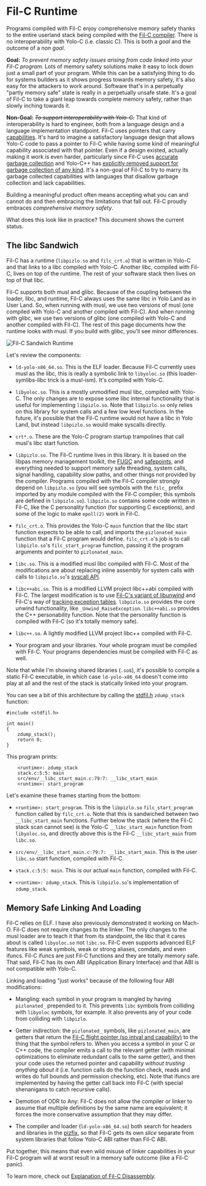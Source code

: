 # Fil-C Runtime

Programs compiled with Fil-C enjoy comprehensive memory safety thanks to the entire userland stack being compiled with the [Fil-C compiler](compiler.html). There is no interoperability with Yolo-C (i.e. classic C). This is both a *goal* and the outcome of a *non goal*.

**Goal:** *To prevent memory safety issues arising from code linked into your Fil-C program.* Lots of memory safety solutions make it easy to lock down just a small part of your program. While this can be a satisfying thing to do for systems builders as it shows progress towards memory safety, it's also easy for the attackers to work around. Software that's in a perpetually "partly memory safe" state is really in a perpetually unsafe state. It's a goal of Fil-C to take a giant leap towards complete memory safety, rather than slowly inching towards it.

**Non-Goal:** <s>*To support interoperability with Yolo-C.*</s> That kind of interoperability is hard to engineer, both from a language design and a language implementation standpoint. Fil-C uses pointers that carry [capabilities](invisicaps.html). It's hard to imagine a satisfactory language design that allows Yolo-C code to pass a pointer to Fil-C while having some kind of meaningful capability associated with that pointer. Even if a design existed, actually making it work is even harder, particularly since Fil-C uses [accurate garbage collection](fugc.html) and Yolo-C++ has [explicitly removed support for garbage collection of any kind](https://www.open-std.org/jtc1/sc22/wg21/docs/papers/2021/p2186r2.html). It's a non-goal of Fil-C to try to marry its garbage collected capabilities with languages that disallow garbage collection and lack capabilities.

Building a meaningful product often means accepting what you can and cannot do and then embracing the limitations that fall out. Fil-C proudly embraces *comprehensive memory safety*.

What does this look like in practice? This document shows the current status.

## The libc Sandwich

Fil-C has a runtime (`libpizlo.so` and `filc_crt.o`) that is written in Yolo-C and that links to a libc compiled with Yolo-C. Another libc, compiled with Fil-C, lives on top of the runtime. The rest of your software stack then lives on top of that libc.

Fil-C supports both musl and glibc. Because of the coupling between the loader, libc, and runtime, Fil-C always uses the same libc in Yolo Land as in User Land. So, when running with musl, we use two versions of musl (one compiled with Yolo-C and another compiled with Fil-C). And when running with glibc, we use two versions of glibc (one compiled with Yolo-C and another compiled with Fil-C). The rest of this page documents how the runtime looks with musl. If you build with glibc, you'll see minor differences.

<img src="sandwich.svg" class="centered-svg-60" alt="Fil-C Sandwich Runtime">

Let's review the components:

- `ld-yolo-x86_64.so`. This is the ELF loader. Because Fil-C currently uses musl as the libc, this is really a symbolic link to `libyoloc.so` (this loader-symlibs-libc trick is a musl-ism). It's compiled with Yolo-C.

- `libyoloc.so`. This is a mostly unmodified musl libc, compiled with Yolo-C. The only changes are to expose some libc internal functionality that is useful for implementing `libpizlo.so`. Note that `libpizlo.so` only relies on this library for system calls and a few low level functions. In the future, it's possible that the Fil-C runtime would not have a libc in Yolo Land, but instead `libpizlo.so` would make syscalls directly.

- `crt*.o`. These are the Yolo-C program startup trampolines that call musl's libc start function.

- `libpizlo.so`. The Fil-C runtime lives in this library. It is based on the libpas memory management toolkit, the [FUGC](fugc.html) and [safepoints](safepoints.html), and everything needed to support memory safe threading, system calls, signal handling, capability slow paths, and other things not provided by the compiler. Programs compiled with the Fil-C compiler strongly depend on `libpizlo.so` (you will see symbols with the `filc_` prefix imported by any module compiled with the Fil-C compiler; this symbols are defined in `libpizlo.so`). `libpizlo.so` contains some code written in Fil-C, like the C personality function (for supporting C exceptions), and some of the logic to make `epoll(2)` work in Fil-C.

- `filc_crt.o`. This provides the Yolo-C `main` function that the libc start function expects to be able to call, and imports the `pizlonated_main` function that a Fil-C program would define. `filc_crt.o`'s job is to call `libpizlo.so`'s `filc_start_program` function, passing it the program arguments and pointer to `pizlonated_main`.

- `libc.so`. This is a modified musl libc compiled with Fil-C. Most of the modifications are about replacing inline assembly for system calls with calls to `libpizlo.so`'s [syscall API](https://github.com/pizlonator/fil-c/blob/deluge/filc/include/pizlonated_syscalls.h).

- `libc++abi.so`. This is a modified LLVM project libc++abi compiled with Fil-C. The largest modification is to use [Fil-C's variant of libunwind](https://github.com/pizlonator/fil-c/blob/deluge/filc/include/unwind.h) and Fil-C's way of [tracking exception tables](https://github.com/pizlonator/fil-c/blob/deluge/filc/include/pizlonated_eh_landing_pad.h). `libpizlo.so` provides the core unwind functionality, like `_Unwind_RaiseException`. `libc++abi.so` provides the C++ personability function. Note that the personality function is compiled with Fil-C (so it's totally memory safe).

- `libc++.so`. A lightly modified LLVM project libc++ compiled with Fil-C.

- Your program and your libraries. Your whole program must be compiled with Fil-C. Your programs dependencies must be compiled with Fil-C as well.

Note that while I'm showing shared libraries (`.so`s), it's possible to compile a static Fil-C executable, in which case `ld-yolo-x86_64` doesn't come into play at all and the rest of the stack is statically linked into your program.

You can see a bit of this architecture by calling the [stdfil.h](stdfil.html) `zdump_stack` function:

    #include <stdfil.h>
    
    int main()
    {
        zdump_stack();
        return 0;
    }

This program prints:

        <runtime>: zdump_stack
        stack.c:5:5: main
        src/env/__libc_start_main.c:79:7: __libc_start_main
        <runtime>: start_program

Let's examine these frames starting from the bottom:

- `<runtime>: start_program`. This is the `libpizlo.so` `filc_start_program` function called by `filc_crt.o`. Note that this is sandwiched between two `__libc_start_main` functions. Further below the stack (where the Fil-C stack scan cannot see) is the Yolo-C `__libc_start_main` function from `libyoloc.so`, and directly above this is the Fil-C `__libc_start_main` from `libc.so`.

- `src/env/__libc_start_main.c:79:7: __libc_start_main`. This is the user `libc.so` start function, compiled with Fil-C.

- `stack.c:5:5: main`. This is our actual `main` function, compiled with Fil-C.

- `<runtime>: zdump_stack`. This is `libpizlo.so`'s implementation of `zdump_stack`.

## Memory Safe Linking And Loading

Fil-C relies on ELF. I have also previously demonstrated it working on Mach-O. Fil-C does not require changes to the linker. The only changes to the musl loader are to teach it that from its standpoint, the libc that it cares about is called `libyoloc.so` not `libc.so`. Fil-C even supports advanced ELF features like weak symbols, weak or strong aliases, comdats, and even ifuncs. Fil-C ifuncs are just Fil-C functions and they are totally memory safe. That said, Fil-C has its own ABI (Application Binary Interface) and that ABI is not compatible with Yolo-C.

Linking and loading "just works" because of the following four ABI modifications:

- Mangling: each symbol in your program is mangled by having `pizlonated_` prepended to it. This prevents `libc` symbols from colliding with `libyoloc` symbols, for example. It also prevents any of your code from colliding with `libpizlo`.

- Getter indirection: the `pizlonated_` symbols, like `pizlonated_main`, are getters that return the [Fil-C flight pointer (so intval and capability)](invisicaps.html) to the thing that the symbol refers to. When you access a symbol in your C or C++ code, the compiler emits a call to the relevant getter (with minimal optimizations to eliminate redundant calls to the same getter), and then your code uses the returned pointer and capability *without trusting anything about it* (i.e. function calls do the function check, reads and writes do full bounds and permission checking, etc). Note that ifuncs are implemented by having the getter call back into Fil-C (with special shenanigans to catch recursive calls).

- Demotion of ODR to Any: Fil-C does not allow the compiler or linker to assume that multiple definitions by the same name are equivalent; it forces the more conservative assumption that they may differ.

- The compiler and loader (`ld-yolo-x86_64.so`) both search for headers and libraries in the [pizfix](pizfix.html), so that Fil-C gets its own *slice* separate from system libraries that follow Yolo-C ABI rather than Fil-C ABI.

Put together, this means that even wild misuse of linker capabilities in your Fil-C program will at worst result in a memory safe outcome (like a Fil-C panic).

To learn more, check out [Explanation of Fil-C Disassembly](compiler_example.html).
